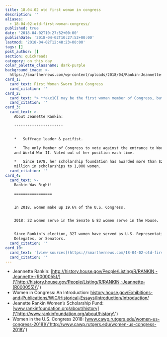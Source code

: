 ```yaml
---
title: 18.04.02 otd first woman in congress
description: ''
aliases:
  - 18-04-02-otd-first-woman-congress/
published: true
date: '2018-04-02T10:27:52+00:00'
publishDate: '2018-04-02T10:27:52+00:00'
lastmod: '2018-04-02T12:48:23+00:00'
tags: []
post_author: []
section: quickreads
category: on this day
color_palette_classname: dark-purple
background_image: >-
  https://smarthernews.com/wp-content/uploads/2018/04/Rankin-Jeannette-170227-scaled.jpg
card_1:
  card_text: First Woman Sworn Into Congress
  card_citation: ''
card_2:
  card_text: "> **a\x1CI may be the first woman member of Congress, but I won’t be the last.”**\n> \n> Jeannette Rankin (R-MT), first woman elected in U.S. Congress' 128-year history"
  card_citation: ''
card_3:
  card_text: >-
    About Jeanette Rankin:

    ----------------------


    *   Suffrage leader & pacifist.

    *   The only Member of Congress to vote against the entrance to World War I
    and World War II. Voted out of her position each time.

    *   Since 1978, her scholarship foundation has awarded more than $2.5
    million in scholarships to 1,000 women.
  card_citation: ''
card_4:
  card_text: >-
    Rankin Was Right!

    =================


    In 2018, women make up 19.6% of the U.S. Congress.


    2018: 22 women serve in the Senate & 83 women serve in the House.


    Since Rankin’s election, 327 women have served as U.S. Representatives,
    Delegates, or Senators.
  card_citation: ''
card_10:
  card_text: '[view sources](https://smarthernews.com/18-04-02-otd-first-woman-congress/)'
  card_citation: ''
---
```

*   Jeannette Rankin: [http://history.house.gov/People/Listing/R/RANKIN,-Jeannette-(R000055)/](\"http://history.house.gov/People/Listing/R/RANKIN,-Jeannette-(R000055)/\")
*   Women in Congress: An Introduction: [history.house.gov/Exhibitions-and-Publications/WIC/Historical-Essays/Introduction/Introduction/](\"http://history.house.gov/Exhibitions-and-Publications/WIC/Historical-Essays/Introduction/Introduction/\")
*   Jeanette Rankin Women’s Scholarship Fund: [www.rankinfoundation.org/about/history](\"http://www.rankinfoundation.org/about/history\")
*   Women in the U.S. Congress 2018: [www.cawp.rutgers.edu/women-us-congress-2018](\"http://www.cawp.rutgers.edu/women-us-congress-2018\")